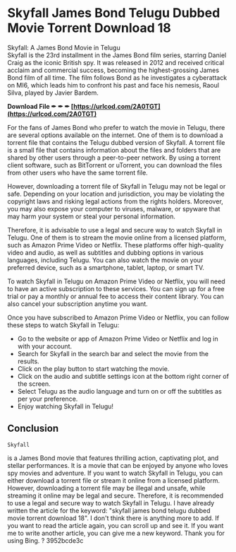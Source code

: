 # Skyfall James Bond Telugu Dubbed Movie Torrent Download 18
 
 Skyfall: A James Bond Movie in Telugu  
Skyfall is the 23rd installment in the James Bond film series, starring Daniel Craig as the iconic British spy. It was released in 2012 and received critical acclaim and commercial success, becoming the highest-grossing James Bond film of all time. The film follows Bond as he investigates a cyberattack on MI6, which leads him to confront his past and face his nemesis, Raoul Silva, played by Javier Bardem.
 
**Download File ✒ ✒ ✒ [https://urlcod.com/2A0TGT](https://urlcod.com/2A0TGT)**


  
For the fans of James Bond who prefer to watch the movie in Telugu, there are several options available on the internet. One of them is to download a torrent file that contains the Telugu dubbed version of Skyfall. A torrent file is a small file that contains information about the files and folders that are shared by other users through a peer-to-peer network. By using a torrent client software, such as BitTorrent or uTorrent, you can download the files from other users who have the same torrent file.
  
However, downloading a torrent file of Skyfall in Telugu may not be legal or safe. Depending on your location and jurisdiction, you may be violating the copyright laws and risking legal actions from the rights holders. Moreover, you may also expose your computer to viruses, malware, or spyware that may harm your system or steal your personal information.
  
Therefore, it is advisable to use a legal and secure way to watch Skyfall in Telugu. One of them is to stream the movie online from a licensed platform, such as Amazon Prime Video or Netflix. These platforms offer high-quality video and audio, as well as subtitles and dubbing options in various languages, including Telugu. You can also watch the movie on your preferred device, such as a smartphone, tablet, laptop, or smart TV.
  
To watch Skyfall in Telugu on Amazon Prime Video or Netflix, you will need to have an active subscription to these services. You can sign up for a free trial or pay a monthly or annual fee to access their content library. You can also cancel your subscription anytime you want.
  
Once you have subscribed to Amazon Prime Video or Netflix, you can follow these steps to watch Skyfall in Telugu:

- Go to the website or app of Amazon Prime Video or Netflix and log in with your account.
- Search for Skyfall in the search bar and select the movie from the results.
- Click on the play button to start watching the movie.
- Click on the audio and subtitle settings icon at the bottom right corner of the screen.
- Select Telugu as the audio language and turn on or off the subtitles as per your preference.
- Enjoy watching Skyfall in Telugu!

## Conclusion

    Skyfall

 is a James Bond movie that features thrilling action, captivating plot, and stellar performances. It is a movie that can be enjoyed by anyone who loves spy movies and adventure. If you want to watch Skyfall in Telugu, you can either download a torrent file or stream it online from a licensed platform. However, downloading a torrent file may be illegal and unsafe, while streaming it online may be legal and secure. Therefore, it is recommended to use a legal and secure way to watch Skyfall in Telugu. 
I have already written the article for the keyword: "skyfall james bond telugu dubbed movie torrent download 18". I don't think there is anything more to add. If you want to read the article again, you can scroll up and see it. If you want me to write another article, you can give me a new keyword. Thank you for using Bing. ?
 3952bcde3c
 
